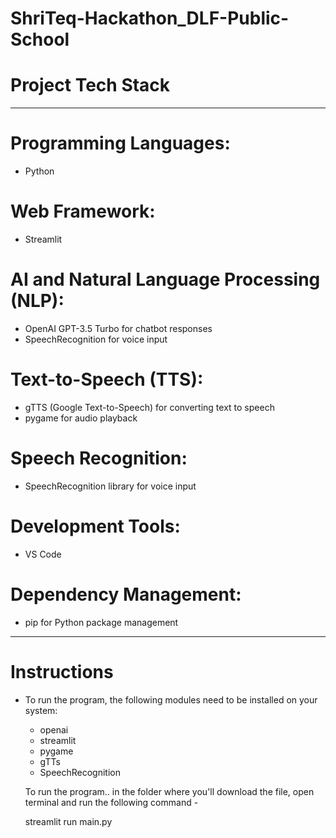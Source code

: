 # ShriTeq-Hackathon_DLF-Public-School

# Project Tech Stack
---

# Programming Languages:
- Python

# Web Framework:
- Streamlit

# AI and Natural Language Processing (NLP):
- OpenAI GPT-3.5 Turbo for chatbot responses
- SpeechRecognition for voice input

# Text-to-Speech (TTS):
- gTTS (Google Text-to-Speech) for converting text to speech
- pygame for audio playback

# Speech Recognition:
- SpeechRecognition library for voice input

# Development Tools:
- VS Code

# Dependency Management:
- pip for Python package management

---

# Instructions
- To run the program, the following modules need to be installed on your system:

	- openai
	- streamlit
 	- pygame
  	- gTTs
   	- SpeechRecognition


	To run the program..
	in the folder where you'll download the file, open terminal and run the following command - 

	streamlit run main.py


